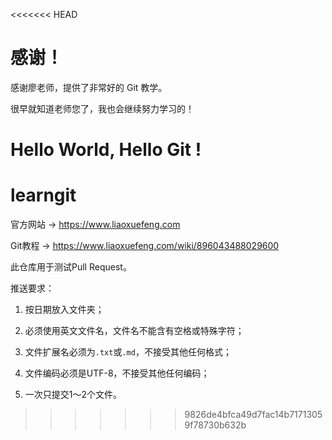 <<<<<<< HEAD
# 感谢！

感谢廖老师，提供了非常好的 Git 教学。

很早就知道老师您了，我也会继续努力学习的！

**Hello World, Hello Git !**
=======
# learngit

官方网站 → https://www.liaoxuefeng.com

Git教程 → https://www.liaoxuefeng.com/wiki/896043488029600

此仓库用于测试Pull Request。

推送要求：

1. 按日期放入文件夹；

2. 必须使用英文文件名，文件名不能含有空格或特殊字符；

3. 文件扩展名必须为`.txt`或`.md`，不接受其他任何格式；

4. 文件编码必须是UTF-8，不接受其他任何编码；

5. 一次只提交1～2个文件。
>>>>>>> 9826de4bfca49d7fac14b71713059f78730b632b
